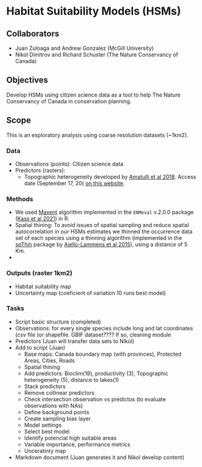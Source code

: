 # Habitat Suitability Models (HSMs)
## Collaborators
- Juan Zuloaga and Andrew Gonzalez (McGill University)
- Nikol Dimitrov and Richard Schuster (The Nature Conservancy of Canada)

## Objectives
Develop HSMs using citizen science data as a tool to help The Nature Conservancy of Canada in conservation planning.

## Scope
This is an exploratory analysis using coarse resolution datasets (~1km2).  

### Data
- Observations (points): Citizen science data
- Predictors (rasters):
  - Topographic heterogeneity developed by <a href="https://www.nature.com/articles/sdata201840" target="_blank">Amatulli et al 2018</a>. Access date (September 17, 20)  <a href="http://www.earthenv.org/topography" target="_blank">on this website</a>.


### Methods
- We used <a href="https://www.sciencedirect.com/science/article/pii/S030438000500267X" target="_blank">Maxent</a>  algorithm implemented in the `ENMeval` v.2.0.0 package (<a href="https://besjournals.onlinelibrary.wiley.com/doi/full/10.1111/2041-210X.13628?campaign=woletoc" target="_blank">Kass et al 2021</a>) in R.
- Spatial thining: To avoid issues of spatial sampling and reduce spatial autocorrelation in our HSMs estimates we thinned the occurrence data set of each species using a thinning algorithm (implemented in the <a href="https://cran.r-project.org/web/packages/spThin/index.html" target="_blank">spThin</a> package by <a href="https://onlinelibrary.wiley.com/doi/full/10.1111/ecog.01132" target="_blank">Aiello-Lammens et al 2015</a>), using a distance of 5 Km.
- 
### Outputs (raster 1km2)
- Habitat suitability map 
- Uncertainty map (coeficient of variation 10 runs best model)

### Tasks
- Script basic structure (completed)
- Observations: for every single species include long and lat coordinates (csv file )or shapefile. GBIF dataset???? If so, cleaning module 
- Predictors (Juan will transfer data sets to Nikol)
- Add to script (Juan)
  - Base maps: Canada boundary map (with provinces), Protected Areas,  Cities, Roads
  - Spatial thining
  - Add predictors: Bioclim(19), productivity (3), Topographic heterogeneity (5), distance to lakes(1)
  - Stack predictors
  - Remove collinear predictors
  - Check intersection observation vs predictos (to evaluate observations with NAs)
  - Define background points
  - Create sampling bias layer
  - Model settings
  - Select best model
  - Identify potencial high suitable areas
  - Variable importance, performance metrics
  - Unceratinty map
- Markdown document (Juan generates it and Nikol develop content)
  
 
